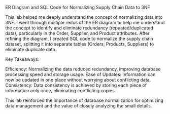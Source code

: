 ER Diagram and SQL Code for Normalizing Supply Chain Data to 3NF

This lab helped me deeply understand the concept of normalizing data into 3NF. I went through multiple redos of the ER diagram to help me understand the concept to identify and eliminate redundancy (repeated/duplicated data), particularly in the Order, Supplier, and Product attributes. After refining the diagram, I created SQL code to normalize the supply chain dataset, splitting it into separate tables (Orders, Products, Suppliers) to eliminate duplicate data.

Key Takeaways:

Efficiency: Normalizing the data reduced redundancy, improving database processing speed and storage usage.
Ease of Updates: Information can now be updated in one place without worrying about conflicting data.
Consistency: Data consistency is achieved by storing each piece of information only once, eliminating conflicting copies.

This lab reinforced the importance of database normalization for optimizing data management and the value of closely analyzing the small details. 
